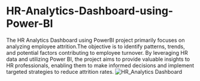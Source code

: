 # HR-Analytics-Dashboard-using-Power-BI
The HR Analytics Dashboard using PowerBI project primarily focuses on analyzing employee attrition.The objective is to identify patterns, trends, and potential factors contributing to employee turnover. By leveraging HR data and utilizing Power BI, the project aims to provide valuable insights to HR professionals, enabling them to make informed decisions and implement targeted strategies to reduce attrition rates.
![HR_Analytics Dashboard](https://github.com/nitishkapoor15/HR-Analytics-Dashboard-using-Power-BI/assets/141336004/e901cc5a-5963-4c02-b938-1986a1125935)
